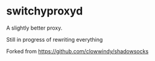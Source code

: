 switchyproxyd
=============

A slightly better proxy.

Still in progress of rewriting everything

Forked from https://github.com/clowwindy/shadowsocks


